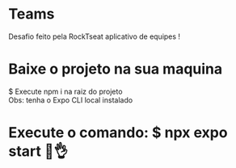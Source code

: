 # Teams
Desafio feito pela RockTseat aplicativo de equipes ! 
# Baixe o projeto na sua maquina 
$ Execute npm i na raiz do projeto <br>
Obs: tenha o Expo CLI local instalado
# Execute o comando:  $ npx expo start 🫡👌
